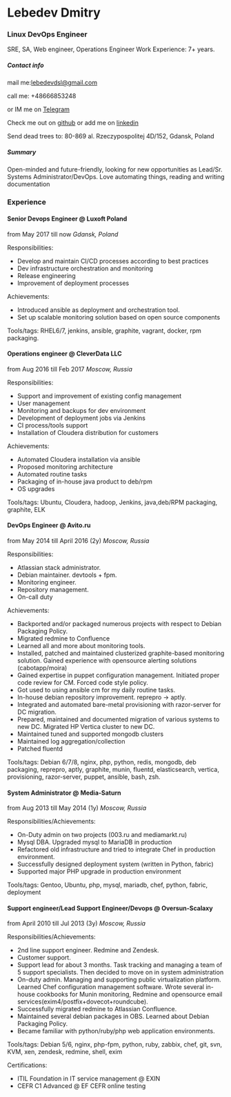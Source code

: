 # Lebedev Dmitry
### Linux DevOps Engineer
SRE, SA, Web engineer, Operations Engineer
Work Experience: 7+ years.

##### Contact info
mail me:lebedevdsl@gmail.com

call me: +48666853248

or IM me on [Telegram](t.me/extraterrestr1al)

Check me out on [github](http://github.com/lebedevdsl) or add me on [linkedin](http://linkedin.com/in/lebedevd)

Send dead trees to: 80-869 al. Rzeczypospolitej 4D/152, Gdansk, Poland

##### Summary
Open-minded and future-friendly, looking for new opportunities as Lead/Sr. Systems Administrator/DevOps. Love automating things, reading and writing documentation

### Experience
#### Senior Devops Engineer @ Luxoft Poland
from May 2017 till now
_Gdansk, Poland_

Responsibilities:
- Develop and maintain CI/CD processes according to best practices
- Dev infrastructure orchestration and monitoring
- Release engineering
- Improvement of deployment processes

Achievements:
- Introduced ansible as deployment and orchestration tool. 
- Set up scalable monitoring solution based on open source components

Tools/tags:
RHEL6/7, jenkins, ansible, graphite, vagrant, docker, rpm packaging.


#### Operations engineer @ CleverData LLC
from Aug 2016 till Feb 2017
_Moscow, Russia_

Responsibilities:
- Support and improvement of existing config management
- User management
- Monitoring and backups for dev environment
- Development of deployment jobs via Jenkins
- CI process/tools support
- Installation of Cloudera distribution for customers

Achievements:
- Automated Cloudera installation via ansible
- Proposed monitoring architecture
- Automated routine tasks
- Packaging of in-house java product to deb/rpm
- OS upgrades

Tools/tags:
Ubuntu, Cloudera, hadoop, Jenkins, java,deb/RPM packaging, graphite, ELK

#### DevOps Engineer @ Avito.ru
from May 2014 till April 2016 (2y)
_Moscow, Russia_

Responsibilities:
- Atlassian stack administrator.
- Debian maintainer. devtools + fpm.
- Monitoring engineer.
- Repository management.
- On-call duty

Achievements:
- Backported and/or packaged numerous projects with respect to Debian Packaging Policy. 
- Migrated redmine to Confluence
- Learned all and more about monitoring tools. 
- Installed, patched and maintained clusterized graphite-based monitoring solution. Gained experience with opensource alerting solutions (cabotapp/moira)
- Gained expertise in puppet configuration management. Initiated proper code review for CM. Forced code style policy.
- Got used to using ansible cm for my daily routine tasks.
- In-house debian repository improvement. reprepro -> aptly.
- Integrated and automated bare-metal provisioning with razor-server for DC migration.
- Prepared, maintained and documented migration of various systems to new DC. Migrated HP Vertica cluster to new DC.
- Maintained tuned and supported mongodb clusters
- Maintained log aggregation/collection
- Patched fluentd

Tools/tags:
Debian 6/7/8, nginx, php, python, redis, mongodb, deb packaging, reprepro, aptly, graphite, munin, fluentd, elasticsearch, vertica, provisioning, razor-server, puppet, ansible, bash, zsh.


#### System Administrator @ Media-Saturn
from Aug 2013 till May 2014 (1y)
_Moscow, Russia_

Responsibilities/Achievements:
- On-Duty admin on two projects (003.ru and mediamarkt.ru)
- Mysql DBA. Upgraded mysql to MariaDB in production
- Refactored old infrastructure and tried to integrate Chef in production environment. 
- Successfully designed deployment system (written in Python, fabric)
- Supported major PHP upgrade in production environment

Tools/tags:
Gentoo, Ubuntu, php, mysql, mariadb, chef, python, fabric, deployment

#### Support engineer/Lead Support Engineer/Devops @ Oversun-Scalaxy 
from April 2010 till Jul 2013 (3y)
_Moscow, Russia_

Responsibilities/Achievements:
- 2nd line support engineer. Redmine and Zendesk.
- Customer support. 
- Support lead for about 3 months. Task tracking and managing a team of 5 support specialists. Then decided to move on in system administration
- On-duty admin. Managing and supporting public virtualization platform. Learned Chef configuration management software. Wrote several in-house cookbooks for Munin monitoring, Redmine and opensource email services(exim4/postfix+dovecot+roundcube).
- Successfully migrated redmine to Atlassian Confluence. 
- Maintained several debian packages in OBS. Learned about Debian Packaging Policy.
- Became familiar with python/ruby/php web application environments.

Tools/tags:
Debian 5/6, nginx, php-fpm, python, ruby, zabbix, chef, git, svn, KVM, xen, zendesk, redmine, shell, exim

Certifications:
- ITIL Foundation in IT service management @ EXIN
- CEFR C1 Advanced @ EF CEFR online testing


